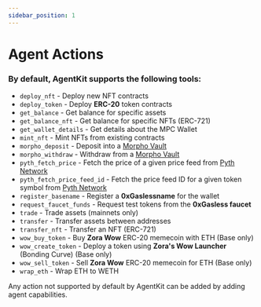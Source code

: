 ```yaml
---
sidebar_position: 1
---
```


# Agent Actions

### By default, AgentKit supports the following tools:

- `deploy_nft` - Deploy new NFT contracts
- `deploy_token` - Deploy **ERC-20** token contracts
- `get_balance` - Get balance for specific assets
- `get_balance_nft` - Get balance for specific NFTs (ERC-721)
- `get_wallet_details` - Get details about the MPC Wallet
- `mint_nft` - Mint NFTs from existing contracts
- `morpho_deposit` - Deposit into a [Morpho Vault](https://morpho.org)
- `morpho_withdraw` - Withdraw from a  [Morpho Vault](https://morpho.org)
- `pyth_fetch_price` - Fetch the price of a given price feed from [Pyth Network](https://www.pyth.network)
- `pyth_fetch_price_feed_id` - Fetch the price feed ID for a given token symbol from  [Pyth Network](https://www.pyth.network)
- `register_basename` - Register a **0xGaslessname** for the wallet
- `request_faucet_funds` - Request test tokens from the **0xGasless faucet**
- `trade` - Trade assets (mainnets only)
- `transfer` - Transfer assets between addresses
- `transfer_nft` - Transfer an NFT (ERC-721)
- `wow_buy_token` - Buy **Zora Wow** ERC-20 memecoin with ETH (Base only)
- `wow_create_token` - Deploy a token using **Zora's Wow Launcher** (Bonding Curve) (Base only)
- `wow_sell_token` - Sell **Zora Wow** ERC-20 memecoin for ETH (Base only)
- `wrap_eth` - Wrap ETH to WETH

Any action not supported by default by AgentKit can be added by adding agent capabilities.
